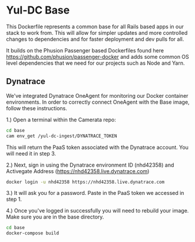 # Yul-DC Base

This Dockerfile represents a common base for all Rails based apps in our stack to work from.  This will allow for 
simpler updates and more controlled changes to dependencies and for faster deployment and dev pulls for all.

It builds on the Phusion Passenger based Dockerfiles found here https://github.com/phusion/passenger-docker and 
adds some common OS level dependencies that we need for our projects such as Node and Yarn.

## Dynatrace

We've integrated Dynatrace OneAgent for monitoring our Docker container environments. In order to correctly connect OneAgent with the Base image, follow these instructions.

1.) Open a terminal within the Camerata repo:

```bash
cd base
cam env_get /yul-dc-ingest/DYNATRACE_TOKEN
```
This will return the PaaS token associated with the Dynatrace account. You will need it in step 3. 

2.) Next, sign in using the Dynatrace environment ID (nhd42358) and Activegate Address (https://nhd42358.live.dynatrace.com)

```bash
docker login -u nhd42358 https://nhd42358.live.dynatrace.com
```

3.) It will ask you for a password. Paste in the PaaS token we accessed in step 1. 

4.) Once you've logged in successfully you will need to rebuild your image. Make sure you are in the base directory. 

```bash
cd base
docker-compose build
```